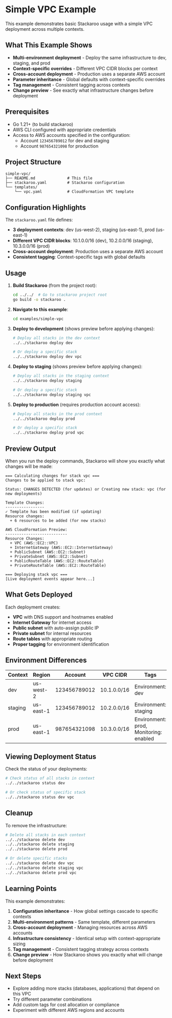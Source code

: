 # Simple VPC Example

This example demonstrates basic Stackaroo usage with a simple VPC deployment across multiple contexts.

## What This Example Shows

- **Multi-environment deployment** - Deploy the same infrastructure to dev, staging, and prod
- **Context-specific overrides** - Different VPC CIDR blocks per context
- **Cross-account deployment** - Production uses a separate AWS account
- **Parameter inheritance** - Global defaults with context-specific overrides
- **Tag management** - Consistent tagging across contexts
- **Change preview** - See exactly what infrastructure changes before deployment

## Prerequisites

- Go 1.21+ (to build stackaroo)
- AWS CLI configured with appropriate credentials
- Access to AWS accounts specified in the configuration:
  - Account `123456789012` for dev and staging
  - Account `987654321098` for production

## Project Structure

```
simple-vpc/
├── README.md              # This file
├── stackaroo.yaml         # Stackaroo configuration
└── templates/
    └── vpc.yaml           # CloudFormation VPC template
```

## Configuration Highlights

The `stackaroo.yaml` file defines:

- **3 deployment contexts**: dev (us-west-2), staging (us-east-1), prod (us-east-1)
- **Different VPC CIDR blocks**: 10.1.0.0/16 (dev), 10.2.0.0/16 (staging), 10.3.0.0/16 (prod)
- **Cross-account deployment**: Production uses a separate AWS account
- **Consistent tagging**: Context-specific tags with global defaults

## Usage

1. **Build Stackaroo** (from the project root):
   ```bash
   cd ../../  # Go to stackaroo project root
   go build -o stackaroo .
   ```

2. **Navigate to this example**:
   ```bash
   cd examples/simple-vpc
   ```

3. **Deploy to development** (shows preview before applying changes):
   ```bash
   # Deploy all stacks in the dev context
   ../../stackaroo deploy dev
   
   # Or deploy a specific stack
   ../../stackaroo deploy dev vpc
   ```

4. **Deploy to staging** (shows preview before applying changes):
   ```bash
   # Deploy all stacks in the staging context
   ../../stackaroo deploy staging
   
   # Or deploy a specific stack
   ../../stackaroo deploy staging vpc
   ```

5. **Deploy to production** (requires production account access):
   ```bash
   # Deploy all stacks in the prod context
   ../../stackaroo deploy prod
   
   # Or deploy a specific stack
   ../../stackaroo deploy prod vpc
   ```

## Preview Output

When you run the deploy commands, Stackaroo will show you exactly what changes will be made:

```
=== Calculating changes for stack vpc ===
Changes to be applied to stack vpc:

Status: CHANGES DETECTED (for updates) or Creating new stack: vpc (for new deployments)

Template Changes:
-----------------
✓ Template has been modified (if updating)
Resource changes:
  + 6 resources to be added (for new stacks)

AWS CloudFormation Preview:
---------------------------
Resource Changes:
  + VPC (AWS::EC2::VPC)
  + InternetGateway (AWS::EC2::InternetGateway)
  + PublicSubnet (AWS::EC2::Subnet)
  + PrivateSubnet (AWS::EC2::Subnet)
  + PublicRouteTable (AWS::EC2::RouteTable)
  + PrivateRouteTable (AWS::EC2::RouteTable)

=== Deploying stack vpc ===
[Live deployment events appear here...]
```

## What Gets Deployed

Each deployment creates:
- **VPC** with DNS support and hostnames enabled
- **Internet Gateway** for internet access
- **Public subnet** with auto-assign public IP
- **Private subnet** for internal resources
- **Route tables** with appropriate routing
- **Proper tagging** for environment identification

## Environment Differences

| Context | Region    | Account      | VPC CIDR      | Tags |
|---------|-----------|--------------|---------------|------|
| dev     | us-west-2 | 123456789012 | 10.1.0.0/16   | Environment: dev |
| staging | us-east-1 | 123456789012 | 10.2.0.0/16   | Environment: staging |
| prod    | us-east-1 | 987654321098 | 10.3.0.0/16   | Environment: prod, Monitoring: enabled |

## Viewing Deployment Status

Check the status of your deployments:
```bash
# Check status of all stacks in context
../../stackaroo status dev

# Or check status of specific stack
../../stackaroo status dev vpc
```

## Cleanup

To remove the infrastructure:
```bash
# Delete all stacks in each context
../../stackaroo delete dev
../../stackaroo delete staging  
../../stackaroo delete prod

# Or delete specific stacks
../../stackaroo delete dev vpc
../../stackaroo delete staging vpc
../../stackaroo delete prod vpc
```

## Learning Points

This example demonstrates:

1. **Configuration inheritance** - How global settings cascade to specific contexts
2. **Multi-environment patterns** - Same template, different parameters
3. **Cross-account deployment** - Managing resources across AWS accounts
4. **Infrastructure consistency** - Identical setup with context-appropriate sizing
5. **Tag management** - Consistent tagging strategy across contexts
6. **Change preview** - How Stackaroo shows you exactly what will change before deployment

## Next Steps

- Explore adding more stacks (databases, applications) that depend on this VPC
- Try different parameter combinations
- Add custom tags for cost allocation or compliance
- Experiment with different AWS regions and accounts
